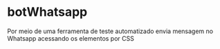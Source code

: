 # botWhatsapp
Por meio de uma ferramenta de teste automatizado envia mensagem no Whatsapp acessando os elementos por CSS
